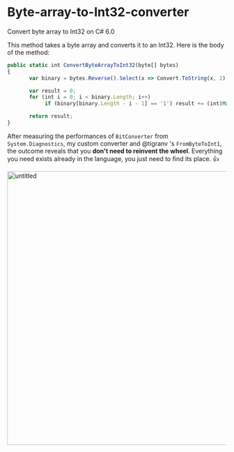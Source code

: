 # Byte-array-to-Int32-converter
Convert byte array to Int32 on C# 6.0

This method takes a byte array and converts it to an Int32.
Here is the body of the method:

```javascript
public static int ConvertByteArrayToInt32(byte[] bytes)
{
       var binary = bytes.Reverse().Select(x => Convert.ToString(x, 2).PadLeft(8, '0')).SelectMany(x => x).ToArray();

       var result = 0;
       for (int i = 0; i < binary.Length; i++)
            if (binary[binary.Length - i - 1] == '1') result += (int)Math.Pow(2, i);

       return result;
}
```

After measuring the performances of `BitConverter` from `System.Diagnostics`, my custom converter and @tigranv 's `FromByteToInt1`, the outcome reveals that you **don't need to reinvent the wheel**. Everything you need exists already in the language, you just need to find its place. :+1:

<img width="628" alt="untitled" src="https://cloud.githubusercontent.com/assets/25085025/21965082/afdb9c98-db71-11e6-82d2-83a0a7e48645.png">

